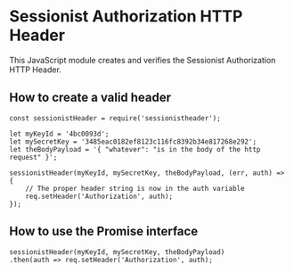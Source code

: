 Sessionist Authorization HTTP Header
=====================================

This JavaScript module creates and verifies the Sessionist Authorization HTTP
Header.

How to create a valid header
-----------------------------

	const sessionistHeader = require('sessionistheader');

	let myKeyId = '4bc0093d';
	let mySecretKey = '3485eac0182ef8123c116fc8392b34e817268e292';
	let theBodyPayload = '{ "whatever": "is in the body of the http request" }';

	sessionistHeader(myKeyId, mySecretKey, theBodyPayload, (err, auth) => {
		// The proper header string is now in the auth variable
		req.setHeader('Authorization', auth);
	});

How to use the Promise interface
---------------------------------

	sessionistHeader(myKeyId, mySecretKey, theBodyPayload)
	.then(auth => req.setHeader('Authorization', auth);


